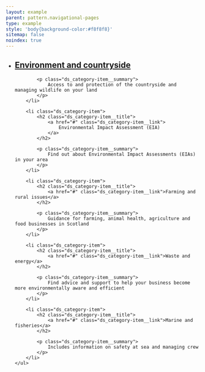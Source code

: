 ```yaml
---
layout: example
parent: pattern.navigational-pages
type: example
style: 'body{background-color:#f8f8f8}'
sitemap: false
noindex: true
---
```

<nav aria-label="Category navigation">
    <ul class="ds_category-list">
        <li class="ds_category-item">
            <h2 class="ds_category-item__title">
                <a href="#" class="ds_category-item__link">
                    Environment and countryside
                </a>
            </h2>

            <p class="ds_category-item__summary">
                Access to and protection of the countryside and managing wildlife on your land
            </p>
        </li>

        <li class="ds_category-item">
            <h2 class="ds_category-item__title">
                <a href="#" class="ds_category-item__link">
                    Environmental Impact Assessment (EIA)
                </a>
            </h2>

            <p class="ds_category-item__summary">
                Find out about Environmental Impact Assessments (EIAs) in your area
            </p>
        </li>

        <li class="ds_category-item">
            <h2 class="ds_category-item__title">
                <a href="#" class="ds_category-item__link">Farming and rural issues</a>
            </h2>

            <p class="ds_category-item__summary">
                Guidance for farming, animal health, agriculture and food businesses in Scotland
            </p>
        </li>

        <li class="ds_category-item">    
            <h2 class="ds_category-item__title">
                <a href="#" class="ds_category-item__link">Waste and energy</a>
            </h2>

            <p class="ds_category-item__summary">
                Find advice and support to help your business become more environmentally aware and efficient
            </p>
        </li>

        <li class="ds_category-item">
            <h2 class="ds_category-item__title">
                <a href="#" class="ds_category-item__link">Marine and fisheries</a>
            </h2>

            <p class="ds_category-item__summary">
                Includes information on safety at sea and managing crew
            </p>
        </li>
    </ul>
</nav>
